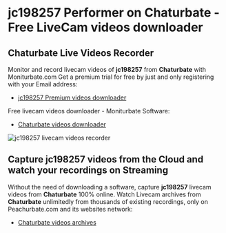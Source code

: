 # jc198257 Performer on Chaturbate - Free LiveCam videos downloader

## Chaturbate Live Videos Recorder

Monitor and record livecam videos of **jc198257** from **Chaturbate** with Moniturbate.com
Get a premium trial for free by just and only registering with your Email address:
* [jc198257 Premium videos downloader](https://moniturbate.com/request-demo-licence-key.html)

Free livecam videos downloader - Moniturbate Software:
* [Chaturbate videos downloader](https://moniturbate.com/moniturbate-download-software.html)

![jc198257 livecam videos recorder](https://peachurnet.com/templates/moniturbate-software.png)


## Capture jc198257 videos from the Cloud and watch your recordings on Streaming

Without the need of downloading a software, capture **jc198257** livecam videos from **Chaturbate** 100% online.
Watch Livecam archives from **Chaturbate** unlimitedly from thousands of existing recordings, only on Peachurbate.com and its websites network:
* [Chaturbate videos archives](https://peachurnet.com/)